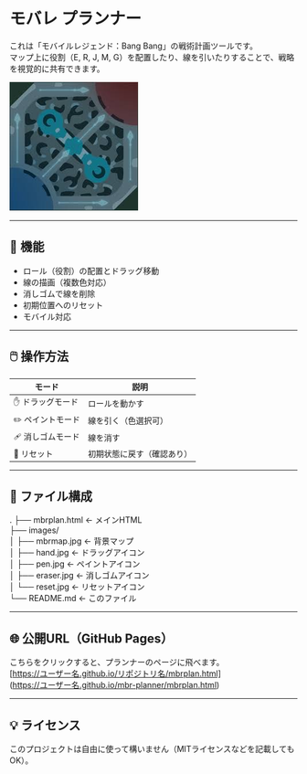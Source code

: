 # モバレ プランナー

これは「モバイルレジェンド：Bang Bang」の戦術計画ツールです。  
マップ上に役割（E, R, J, M, G）を配置したり、線を引いたりすることで、戦略を視覚的に共有できます。

![サンプル画面](images/mbrmap.jpg)

---

## 🔧 機能

- ロール（役割）の配置とドラッグ移動
- 線の描画（複数色対応）
- 消しゴムで線を削除
- 初期位置へのリセット
- モバイル対応

---

## 🖱️ 操作方法

| モード | 説明 |
|--------|------|
| ✋ ドラッグモード | ロールを動かす |
| ✏️ ペイントモード | 線を引く（色選択可） |
| 🩹 消しゴムモード | 線を消す |
| 🔄 リセット | 初期状態に戻す（確認あり） |

---

## 📁 ファイル構成

.
├── mbrplan.html ← メインHTML  
├── images/  
│ ├── mbrmap.jpg ← 背景マップ  
│ ├── hand.jpg ← ドラッグアイコン  
│ ├── pen.jpg ← ペイントアイコン  
│ ├── eraser.jpg ← 消しゴムアイコン  
│ └── reset.jpg ← リセットアイコン  
└── README.md ← このファイル  

---

## 🌐 公開URL（GitHub Pages）

こちらをクリックすると、プランナーのページに飛べます。  
[https://ユーザー名.github.io/リポジトリ名/mbrplan.html]  
(https://ユーザー名.github.io/mbr-planner/mbrplan.html)


---

## 💡 ライセンス

このプロジェクトは自由に使って構いません（MITライセンスなどを記載してもOK）。

